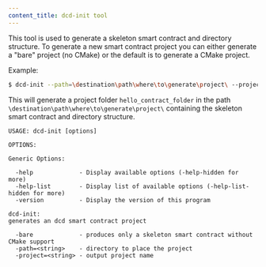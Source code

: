 ```yaml
---
content_title: dcd-init tool
---
```


This tool is used to generate a skeleton smart contract and directory structure.
To generate a new smart contract project you can either generate a "bare" project (no CMake) or the default is to generate a CMake project.

Example:
```bash
$ dcd-init --path=\destination\path\where\to\generate\project\ --project=hello_contract_folder
```

This will generate a project folder `hello_contract_folder` in the path `\destination\path\where\to\generate\project\` containing the skeleton smart contract and directory structure.

```
USAGE: dcd-init [options]

OPTIONS:

Generic Options:

  -help             - Display available options (-help-hidden for more)
  -help-list        - Display list of available options (-help-list-hidden for more)
  -version          - Display the version of this program

dcd-init:
generates an dcd smart contract project

  -bare             - produces only a skeleton smart contract without CMake support
  -path=<string>    - directory to place the project
  -project=<string> - output project name
```
